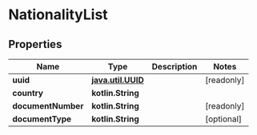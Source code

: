 
# NationalityList

## Properties
Name | Type | Description | Notes
------------ | ------------- | ------------- | -------------
**uuid** | [**java.util.UUID**](java.util.UUID.md) |  |  [readonly]
**country** | **kotlin.String** |  | 
**documentNumber** | **kotlin.String** |  |  [readonly]
**documentType** | **kotlin.String** |  |  [optional]



